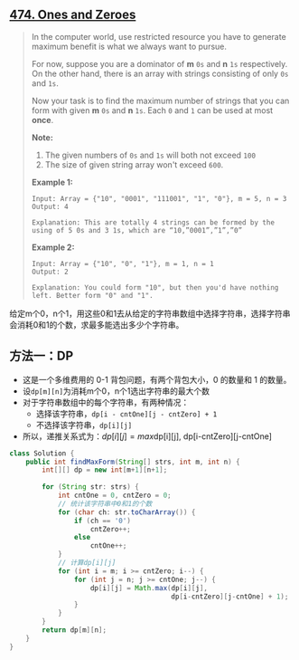 ## [474. Ones and Zeroes][1]

> In the computer world, use restricted resource you have to generate maximum benefit is what we always want to pursue.
>
> For now, suppose you are a dominator of **m** `0s` and **n** `1s` respectively. On the other hand, there is an array with strings consisting of only `0s` and `1s`.
>
> Now your task is to find the maximum number of strings that you can form with given **m** `0s` and **n** `1s`. Each `0` and `1` can be used at most **once**.
>
> **Note:**
>
> 1. The given numbers of `0s` and `1s` will both not exceed `100`
> 2. The size of given string array won't exceed `600`.
>
>  
>
> **Example 1:**
>
> ```
> Input: Array = {"10", "0001", "111001", "1", "0"}, m = 5, n = 3
> Output: 4
> 
> Explanation: This are totally 4 strings can be formed by the using of 5 0s and 3 1s, which are “10,”0001”,”1”,”0”
> ```
>
>  
>
> **Example 2:**
>
> ```
> Input: Array = {"10", "0", "1"}, m = 1, n = 1
> Output: 2
> 
> Explanation: You could form "10", but then you'd have nothing left. Better form "0" and "1".
> ```



给定m个0，n个1，用这些0和1去从给定的字符串数组中选择字符串，选择字符串会消耗0和1的个数，求最多能选出多少个字符串。



## 方法一：DP

* 这是一个多维费用的 0-1 背包问题，有两个背包大小，0 的数量和 1 的数量。
* 设`dp[m][n]`为消耗m个0，n个1选出字符串的最大个数
* 对于字符串数组中的每个字符串，有两种情况：
  * 选择该字符串，`dp[i - cntOne][j - cntZero] + 1`
  * 不选择该字符串，`dp[i][j]`
* 所以，递推关系式为：$dp[i][j] = max\text{{dp[i][j], dp[i-cntZero][j-cntOne]}}$

```java
class Solution {
    public int findMaxForm(String[] strs, int m, int n) {
        int[][] dp = new int[m+1][n+1];
        
        for (String str: strs) {
            int cntOne = 0, cntZero = 0;
            // 统计该字符串中0和1的个数
            for (char ch: str.toCharArray()) {
                if (ch == '0')
                    cntZero++;
                else
                    cntOne++;
            }
            // 计算dp[i][j]
            for (int i = m; i >= cntZero; i--) {
                for (int j = n; j >= cntOne; j--) {
                    dp[i][j] = Math.max(dp[i][j], 
                                        dp[i-cntZero][j-cntOne] + 1);
                }
            }
        }
        return dp[m][n];
    }
}
```















[1]: https://leetcode.com/problems/ones-and-zeroes/